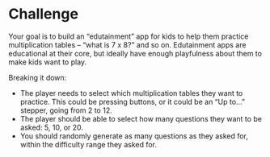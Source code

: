 # Challenge


Your goal is to build an “edutainment” app for kids to help them practice multiplication tables – “what is 7 x 8?” and so on. Edutainment apps are educational at their core, but ideally have enough playfulness about them to make kids want to play.

Breaking it down:

- The player needs to select which multiplication tables they want to practice. This could be pressing buttons, or it could be an “Up to…” stepper, going from 2 to 12.
- The player should be able to select how many questions they want to be asked: 5, 10, or 20.
- You should randomly generate as many questions as they asked for, within the difficulty range they asked for.
